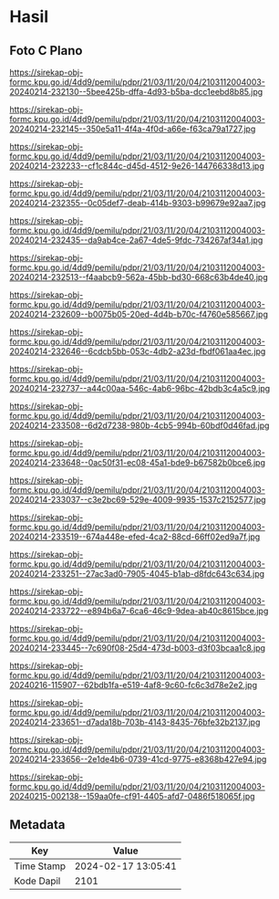 # Hasil

## Foto C Plano

https://sirekap-obj-formc.kpu.go.id/4dd9/pemilu/pdpr/21/03/11/20/04/2103112004003-20240214-232130--5bee425b-dffa-4d93-b5ba-dcc1eebd8b85.jpg

https://sirekap-obj-formc.kpu.go.id/4dd9/pemilu/pdpr/21/03/11/20/04/2103112004003-20240214-232145--350e5a11-4f4a-4f0d-a66e-f63ca79a1727.jpg

https://sirekap-obj-formc.kpu.go.id/4dd9/pemilu/pdpr/21/03/11/20/04/2103112004003-20240214-232233--cf1c844c-d45d-4512-9e26-144766338d13.jpg

https://sirekap-obj-formc.kpu.go.id/4dd9/pemilu/pdpr/21/03/11/20/04/2103112004003-20240214-232355--0c05def7-deab-414b-9303-b99679e92aa7.jpg

https://sirekap-obj-formc.kpu.go.id/4dd9/pemilu/pdpr/21/03/11/20/04/2103112004003-20240214-232435--da9ab4ce-2a67-4de5-9fdc-734267af34a1.jpg

https://sirekap-obj-formc.kpu.go.id/4dd9/pemilu/pdpr/21/03/11/20/04/2103112004003-20240214-232513--f4aabcb9-562a-45bb-bd30-668c63b4de40.jpg

https://sirekap-obj-formc.kpu.go.id/4dd9/pemilu/pdpr/21/03/11/20/04/2103112004003-20240214-232609--b0075b05-20ed-4d4b-b70c-f4760e585667.jpg

https://sirekap-obj-formc.kpu.go.id/4dd9/pemilu/pdpr/21/03/11/20/04/2103112004003-20240214-232646--6cdcb5bb-053c-4db2-a23d-fbdf061aa4ec.jpg

https://sirekap-obj-formc.kpu.go.id/4dd9/pemilu/pdpr/21/03/11/20/04/2103112004003-20240214-232737--a44c00aa-546c-4ab6-96bc-42bdb3c4a5c9.jpg

https://sirekap-obj-formc.kpu.go.id/4dd9/pemilu/pdpr/21/03/11/20/04/2103112004003-20240214-233508--6d2d7238-980b-4cb5-994b-60bdf0d46fad.jpg

https://sirekap-obj-formc.kpu.go.id/4dd9/pemilu/pdpr/21/03/11/20/04/2103112004003-20240214-233648--0ac50f31-ec08-45a1-bde9-b67582b0bce6.jpg

https://sirekap-obj-formc.kpu.go.id/4dd9/pemilu/pdpr/21/03/11/20/04/2103112004003-20240214-233037--c3e2bc69-529e-4009-9935-1537c2152577.jpg

https://sirekap-obj-formc.kpu.go.id/4dd9/pemilu/pdpr/21/03/11/20/04/2103112004003-20240214-233519--674a448e-efed-4ca2-88cd-66ff02ed9a7f.jpg

https://sirekap-obj-formc.kpu.go.id/4dd9/pemilu/pdpr/21/03/11/20/04/2103112004003-20240214-233251--27ac3ad0-7905-4045-b1ab-d8fdc643c634.jpg

https://sirekap-obj-formc.kpu.go.id/4dd9/pemilu/pdpr/21/03/11/20/04/2103112004003-20240214-233722--e894b6a7-6ca6-46c9-9dea-ab40c8615bce.jpg

https://sirekap-obj-formc.kpu.go.id/4dd9/pemilu/pdpr/21/03/11/20/04/2103112004003-20240214-233445--7c690f08-25d4-473d-b003-d3f03bcaa1c8.jpg

https://sirekap-obj-formc.kpu.go.id/4dd9/pemilu/pdpr/21/03/11/20/04/2103112004003-20240216-115907--62bdb1fa-e519-4af8-9c60-fc6c3d78e2e2.jpg

https://sirekap-obj-formc.kpu.go.id/4dd9/pemilu/pdpr/21/03/11/20/04/2103112004003-20240214-233651--d7ada18b-703b-4143-8435-76bfe32b2137.jpg

https://sirekap-obj-formc.kpu.go.id/4dd9/pemilu/pdpr/21/03/11/20/04/2103112004003-20240214-233656--2e1de4b6-0739-41cd-9775-e8368b427e94.jpg

https://sirekap-obj-formc.kpu.go.id/4dd9/pemilu/pdpr/21/03/11/20/04/2103112004003-20240215-002138--159aa0fe-cf91-4405-afd7-0486f518065f.jpg


## Metadata

| Key        | Value               |
| ---------- | ------------------- |
| Time Stamp | 2024-02-17 13:05:41 |
| Kode Dapil | 2101                |



